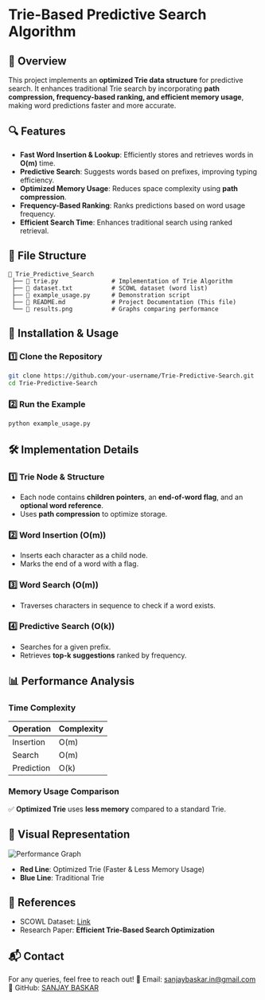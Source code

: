 # Trie-Based Predictive Search Algorithm

## 📌 Overview
This project implements an **optimized Trie data structure** for predictive search. It enhances traditional Trie search by incorporating **path compression, frequency-based ranking, and efficient memory usage**, making word predictions faster and more accurate.

## 🔍 Features
- **Fast Word Insertion & Lookup**: Efficiently stores and retrieves words in **O(m)** time.
- **Predictive Search**: Suggests words based on prefixes, improving typing efficiency.
- **Optimized Memory Usage**: Reduces space complexity using **path compression**.
- **Frequency-Based Ranking**: Ranks predictions based on word usage frequency.
- **Efficient Search Time**: Enhances traditional search using ranked retrieval.

## 📂 File Structure
```
📁 Trie_Predictive_Search
 ├── 📜 trie.py               # Implementation of Trie Algorithm
 ├── 📜 dataset.txt           # SCOWL dataset (word list)
 ├── 📜 example_usage.py      # Demonstration script
 ├── 📜 README.md             # Project Documentation (This file)
 └── 📜 results.png           # Graphs comparing performance
```

## 🚀 Installation & Usage
### 1️⃣ Clone the Repository
```bash
git clone https://github.com/your-username/Trie-Predictive-Search.git
cd Trie-Predictive-Search
```

### 2️⃣ Run the Example
```bash
python example_usage.py
```

## 🛠 Implementation Details
### **1️⃣ Trie Node & Structure**
- Each node contains **children pointers**, an **end-of-word flag**, and an **optional word reference**.
- Uses **path compression** to optimize storage.

### **2️⃣ Word Insertion (O(m))**
- Inserts each character as a child node.
- Marks the end of a word with a flag.

### **3️⃣ Word Search (O(m))**
- Traverses characters in sequence to check if a word exists.

### **4️⃣ Predictive Search (O(k))**
- Searches for a given prefix.
- Retrieves **top-k suggestions** ranked by frequency.

## 📊 Performance Analysis
### **Time Complexity**
| Operation      | Complexity |
|---------------|------------|
| Insertion     | O(m)       |
| Search        | O(m)       |
| Prediction    | O(k)       |

### **Memory Usage Comparison**
✅ **Optimized Trie** uses **less memory** compared to a standard Trie.

## 📸 Visual Representation
![Performance Graph](results.png)
- **Red Line**: Optimized Trie (Faster & Less Memory Usage)
- **Blue Line**: Traditional Trie

## 📜 References
- SCOWL Dataset: [Link](http://wordlist.aspell.net/)
- Research Paper: **Efficient Trie-Based Search Optimization**

## 📬 Contact
For any queries, feel free to reach out!
📧 Email: sanjaybaskar.in@gmail.com 
🔗 GitHub: [SANJAY BASKAR](https://github.com/SANJAY-BASKAR)

